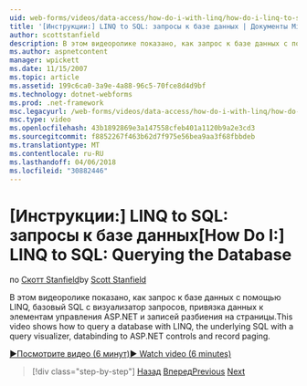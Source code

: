 ```yaml
---
uid: web-forms/videos/data-access/how-do-i-with-linq/how-do-i-linq-to-sql-querying-the-database
title: '[Инструкции:] LINQ to SQL: запросы к базе данных | Документы Microsoft'
author: scottstanfield
description: В этом видеоролике показано, как запрос к базе данных с помощью LINQ, базовый SQL с визуализатор запросов, привязка данных к элементам управления ASP.NET и записей разбиения на страницы.
ms.author: aspnetcontent
manager: wpickett
ms.date: 11/15/2007
ms.topic: article
ms.assetid: 199c6ca0-3a9e-4a88-96c5-70fce8d4d9bf
ms.technology: dotnet-webforms
ms.prod: .net-framework
msc.legacyurl: /web-forms/videos/data-access/how-do-i-with-linq/how-do-i-linq-to-sql-querying-the-database
msc.type: video
ms.openlocfilehash: 43b1892869e3a147558cfeb401a1120b9a2e3cd3
ms.sourcegitcommit: f8852267f463b62d7f975e56bea9aa3f68fbbdeb
ms.translationtype: MT
ms.contentlocale: ru-RU
ms.lasthandoff: 04/06/2018
ms.locfileid: "30882446"
---
```

<a name="how-do-i-linq-to-sql-querying-the-database"></a><span data-ttu-id="c18f1-103">[Инструкции:] LINQ to SQL: запросы к базе данных</span><span class="sxs-lookup"><span data-stu-id="c18f1-103">[How Do I:] LINQ to SQL: Querying the Database</span></span>
====================
<span data-ttu-id="c18f1-104">по [Скотт Stanfield](https://github.com/scottstanfield)</span><span class="sxs-lookup"><span data-stu-id="c18f1-104">by [Scott Stanfield](https://github.com/scottstanfield)</span></span>

<span data-ttu-id="c18f1-105">В этом видеоролике показано, как запрос к базе данных с помощью LINQ, базовый SQL с визуализатор запросов, привязка данных к элементам управления ASP.NET и записей разбиения на страницы.</span><span class="sxs-lookup"><span data-stu-id="c18f1-105">This video shows how to query a database with LINQ, the underlying SQL with a query visualizer, databinding to ASP.NET controls and record paging.</span></span>

[<span data-ttu-id="c18f1-106">&#9654;Посмотрите видео (6 минут)</span><span class="sxs-lookup"><span data-stu-id="c18f1-106">&#9654; Watch video (6 minutes)</span></span>](https://channel9.msdn.com/Blogs/ASP-NET-Site-Videos/how-do-i-linq-to-sql-querying-the-database)

> [!div class="step-by-step"]
> <span data-ttu-id="c18f1-107">[Назад](how-do-i-linq-to-sql-data-model.md)
> [Вперед](how-do-i-linq-to-sql-updating-the-database.md)</span><span class="sxs-lookup"><span data-stu-id="c18f1-107">[Previous](how-do-i-linq-to-sql-data-model.md)
[Next](how-do-i-linq-to-sql-updating-the-database.md)</span></span>
